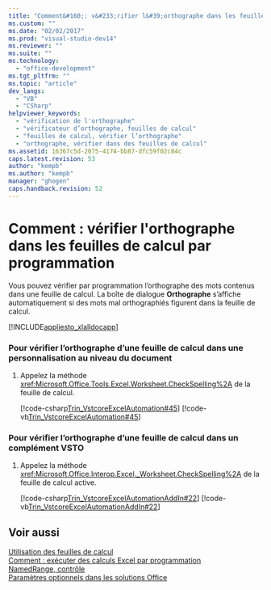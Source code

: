 ```yaml
---
title: "Comment&#160;: v&#233;rifier l&#39;orthographe dans les feuilles de calcul par programmation"
ms.custom: ""
ms.date: "02/02/2017"
ms.prod: "visual-studio-dev14"
ms.reviewer: ""
ms.suite: ""
ms.technology: 
  - "office-development"
ms.tgt_pltfrm: ""
ms.topic: "article"
dev_langs: 
  - "VB"
  - "CSharp"
helpviewer_keywords: 
  - "vérification de l'orthographe"
  - "vérificateur d’orthographe, feuilles de calcul"
  - "feuilles de calcul, vérifier l’orthographe"
  - "orthographe, vérifier dans des feuilles de calcul"
ms.assetid: 16367c5d-2075-4174-bb87-dfc59f02c84c
caps.latest.revision: 53
author: "kempb"
ms.author: "kempb"
manager: "ghogen"
caps.handback.revision: 52
---
```

# Comment&#160;: v&#233;rifier l&#39;orthographe dans les feuilles de calcul par programmation
  Vous pouvez vérifier par programmation l’orthographe des mots contenus dans une feuille de calcul. La boîte de dialogue **Orthographe** s’affiche automatiquement si des mots mal orthographiés figurent dans la feuille de calcul.  
  
 [!INCLUDE[appliesto_xlalldocapp](../vsto/includes/appliesto-xlalldocapp-md.md)]  
  
### Pour vérifier l’orthographe d’une feuille de calcul dans une personnalisation au niveau du document  
  
1.  Appelez la méthode <xref:Microsoft.Office.Tools.Excel.Worksheet.CheckSpelling%2A> de la feuille de calcul.  
  
     [!code-csharp[Trin_VstcoreExcelAutomation#45](../snippets/csharp/VS_Snippets_OfficeSP/Trin_VstcoreExcelAutomation/CS/Sheet1.cs#45)]
     [!code-vb[Trin_VstcoreExcelAutomation#45](../snippets/visualbasic/VS_Snippets_OfficeSP/Trin_VstcoreExcelAutomation/VB/Sheet1.vb#45)]  
  
### Pour vérifier l’orthographe d’une feuille de calcul dans un complément VSTO  
  
1.  Appelez la méthode <xref:Microsoft.Office.Interop.Excel._Worksheet.CheckSpelling%2A> de la feuille de calcul active.  
  
     [!code-csharp[Trin_VstcoreExcelAutomationAddIn#22](../snippets/csharp/VS_Snippets_OfficeSP/Trin_VstcoreExcelAutomationAddIn/CS/ThisAddIn.cs#22)]
     [!code-vb[Trin_VstcoreExcelAutomationAddIn#22](../snippets/visualbasic/VS_Snippets_OfficeSP/Trin_VstcoreExcelAutomationAddIn/VB/ThisAddIn.vb#22)]  
  
## Voir aussi  
 [Utilisation des feuilles de calcul](../vsto/working-with-worksheets.md)   
 [Comment : exécuter des calculs Excel par programmation](../vsto/how-to-programmatically-run-excel-calculations-programmatically.md)   
 [NamedRange, contrôle](../vsto/namedrange-control.md)   
 [Paramètres optionnels dans les solutions Office](../vsto/optional-parameters-in-office-solutions.md)  
  
  